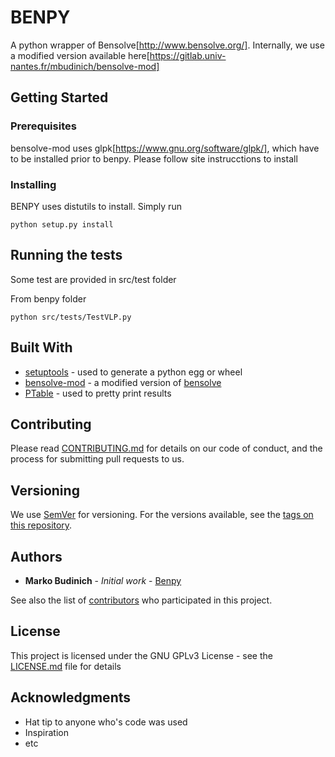 # BENPY

A python wrapper of Bensolve[http://www.bensolve.org/]. Internally, we use a modified version available here[https://gitlab.univ-nantes.fr/mbudinich/bensolve-mod] 

## Getting Started

### Prerequisites

bensolve-mod uses glpk[https://www.gnu.org/software/glpk/], which have to be installed prior to benpy. Please follow site instrucctions to install


### Installing

BENPY uses distutils to install. Simply run


```
python setup.py install
```


## Running the tests

Some test are provided in src/test folder

From benpy folder

```
python src/tests/TestVLP.py
```



## Built With

* [setuptools](https://pypi.python.org/pypi/setuptools) - used to generate a python egg or wheel
* [bensolve-mod](https://gitlab.univ-nantes.fr/mbudinich/bensolve-mod) - a modified version of [bensolve](http://www.bensolve.org/)
* [PTable](https://pypi.python.org/pypi/PTable/0.9.0)  - used to pretty print results
## Contributing

Please read [CONTRIBUTING.md](https://gitlab.univ-nantes.fr/mbudinich/benpy/CONTRIBUTING.md) for details on our code of conduct, and the process for submitting pull requests to us.

## Versioning

We use [SemVer](http://semver.org/) for versioning. For the versions available, see the [tags on this repository](https://gitlab.univ-nantes.fr/mbudinich/benpy/tags).

## Authors

* **Marko Budinich** - *Initial work* - [Benpy](https://gitlab.univ-nantes.fr/mbudinich/benpy)

See also the list of [contributors](https://gitlab.univ-nantes.fr/mbudinich/benpy/contributors) who participated in this project.

## License

This project is licensed under the GNU GPLv3 License - see the [LICENSE.md](https://gitlab.univ-nantes.fr/mbudinich/benpy/blob/license/LICENSE.md) file for details

## Acknowledgments

* Hat tip to anyone who's code was used
* Inspiration
* etc
